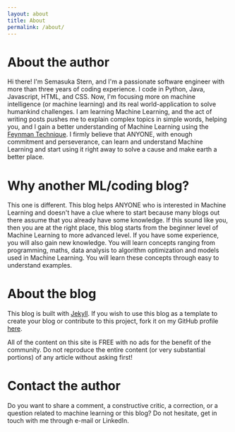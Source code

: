 ```yaml
---
layout: about
title: About
permalink: /about/
---
```

# About the author

Hi there! I'm Semasuka Stern, and I'm a passionate software engineer with more than three years of coding experience. I code in Python, Java, Javascript, HTML, and CSS. Now, I'm focusing more on machine intelligence (or machine learning) and its real world-application to solve humankind challenges. I am learning Machine Learning, and the act of writing posts pushes me to explain complex topics in simple words, helping you, and I gain a better understanding of Machine Learning using the [Feynman Technique](https://www.youtube.com/watch?v=_f-qkGJBPts). I firmly believe that ANYONE, with enough commitment and perseverance, can learn and understand Machine Learning and start using it right away to solve a cause and make earth a better place.

# Why another ML/coding blog?

This one is different. This blog helps ANYONE who is interested in Machine Learning and doesn't have a clue where to start because many blogs out there assume that you already have some knowledge. If this sound like you, then you are at the right place, this blog starts from the beginner level of Machine Learning to more advanced level. If you have some experience, you will also gain new knowledge. You will learn concepts ranging from programming, maths, data analysis to algorithm optimization and models used in Machine Learning. You will learn these concepts through easy to understand examples.

# About the blog

This blog is built with [Jekyll](https://jekyllrb.com "Jekyll"). If you wish to use this blog as a template to create your blog or contribute to this project, fork it on my GitHub profile [here](https://github.com/semasuka/blog).

All of the content on this site is FREE with no ads for the benefit of the community. Do not reproduce the entire content (or very substantial portions) of any article without asking first!

# Contact the author

Do you want to share a comment, a constructive critic, a correction, or a question related to machine learning or this blog? Do not hesitate, get in touch with me through e-mail or LinkedIn.